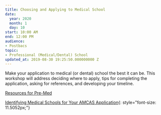 ```yaml
---
title: Choosing and Applying to Medical School
date:
  year: 2020
  month: 1
  day: 10
start: 10:00 AM
end: 12:00 PM
audience:
- Postbacs
topic:
- Professional (Medical/Dental) School
updated_at: 2019-08-30 19:25:50.000000000 Z
---
```

Make your application to medical (or dental) school the best it can be.
This workshop will address deciding where to apply, tips for completing
the application, asking for references, and developing your timeline.

[Resources for Pre-Med][1]

[Identifying Medical Schools for Your AMCAS Application][2]{:
style="font-size: 11.5052px;"}

 

 



[1]: https://www.training.nih.gov/oite_pre-med_resources
[2]: https://www.training.nih.gov/assets/Identifying_Medical_Schools_for_Your_AMCAS_Application.pdf
